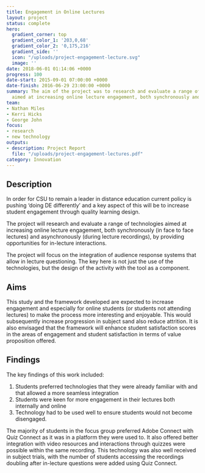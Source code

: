 ```yaml
---
title: Engagement in Online Lectures
layout: project
status: complete
hero:
  gradient_corner: top
  gradient_color_1: '203,0,68'
  gradient_color_2: '0,175,216'
  gradient_side: ''
  icon: "/uploads/project-engagement-lecture.svg"
  image: ''
date: 2018-06-01 01:14:06 +0000
progress: 100
date-start: 2015-09-01 07:00:00 +0000
date-finish: 2016-06-29 23:00:00 +0000
summary: The aim of the project was to research and evaluate a range of technologies
  aimed at increasing online lecture engagement, both synchronously and asynchronously.
team:
- Nathan Miles
- Kerri Hicks
- George John
focus:
- research
- new technology
outputs:
- description: Project Report
  file: "/uploads/project-engagement-lectures.pdf"
category: Innovation
---
```

## Description

In order for CSU to remain a leader in distance education current policy is pushing ‘doing DE differently’ and a key aspect of this will be to increase student engagement through quality learning design. 

The project will research and evaluate a range of technologies aimed at increasing online lecture engagement, both synchronously (in face to face lectures) and asynchronously (during lecture recordings), by providing opportunities for in-lecture interactions.

The project will focus on the integration of audience response systems that allow in lecture questioning. The key here is not just the use of the technologies, but the design of the activity with the tool as a component. 

## Aims

This study and the framework developed are expected to increase engagement and especially for online students (or students not attending lectures) to make the process more interesting and enjoyable. This would subsequently increase progression in subject sand also reduce attrition. It is also envisaged that the framework will enhance student satisfaction scores in the areas of engagement and student satisfaction in terms of value proposition offered. 

## Findings

The key findings of this work included: 

1. Students preferred technologies that they were already familiar with and that allowed a more seamless integration 
2. Students were keen for more engagement in their lectures both internally and online 
3. Technology had to be used well to ensure students would not become disengaged. 

The majority of students in the focus group preferred Adobe Connect with Quiz Connect as it was in a platform they were used to. It also offered better integration with video resources and interactions through quizzes were possible within the same recording. This technology was also well received in subject trials, with the number of students accessing the recordings doubling after in-lecture questions were added using Quiz Connect. 